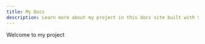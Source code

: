 ```yaml
---
title: My Docs
description: Learn more about my project in this docs site built with Starlight
---
```


Welcome to my project